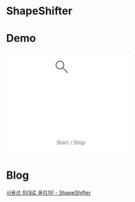 # ShapeShifter

# Demo
![](/Screenshot/demo.gif)

# Blog
[사용성 최대로 올리자! - ShapeShifter](https://hucet.tistory.com/16)
